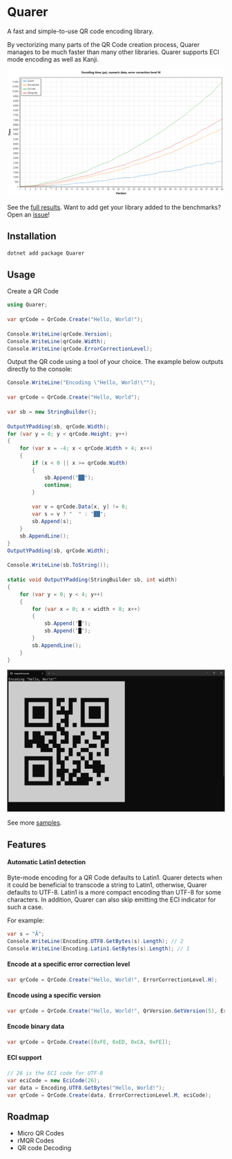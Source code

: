 Quarer
=========
A fast and simple-to-use QR code encoding library.

<!-- TODO: Add badges here -->

By vectorizing many parts of the QR Code creation process, Quarer manages to be much faster than many other libraries. Quarer supports ECI mode encoding as well as Kanji.

![benchmark graph](https://raw.githubusercontent.com/JakeYallop/Quarer/refs/heads/main/assets/timing-focused-1.png)

See the [full results](./benchmarks). Want to add get your library added to the benchmarks? Open an [issue](https://github.com/JakeYallop/Quarer/issues/new)!

## Installation
```bash
dotnet add package Quarer
```

## Usage

Create a QR Code
```csharp
using Quarer;

var qrCode = QrCode.Create("Hello, World!");

Console.WriteLine(qrCode.Version);
Console.WriteLine(qrCode.Width);
Console.WriteLine(qrCode.ErrorCorrectionLevel);
```

Output the QR code using a tool of your choice. The example below outputs directly to the console:
```csharp
Console.WriteLine("Encoding \"Hello, World!\"");

var qrCode = QrCode.Create("Hello, World");

var sb = new StringBuilder();

OutputYPadding(sb, qrCode.Width);
for (var y = 0; y < qrCode.Height; y++)
{
    for (var x = -4; x < qrCode.Width + 4; x++)
    {
        if (x < 0 || x >= qrCode.Width)
        {
            sb.Append("██");
            continue;
        }

        var v = qrCode.Data[x, y] != 0;
        var s = v ? "  " : "██";
        sb.Append(s);
    }
    sb.AppendLine();
}
OutputYPadding(sb, qrCode.Width);

Console.WriteLine(sb.ToString());

static void OutputYPadding(StringBuilder sb, int width)
{
    for (var y = 0; y < 4; y++)
    {
        for (var x = 0; x < width + 8; x++)
        {
            sb.Append('█');
            sb.Append('█');
        }
        sb.AppendLine();
    }
}
```
![QR code output in the console](https://raw.githubusercontent.com/JakeYallop/Quarer/refs/heads/main/assets/qrcode%20output.png)

See more [samples](./samples).

## Features

#### Automatic Latin1 detection

Byte-mode encoding for a QR Code defaults to Latin1. Quarer detects when it could be beneficial to transcode a string to Latin1, otherwise, Quarer defaults to UTF-8. Latin1 is a more compact encoding than UTF-8 for some characters. In addition, Quarer can also skip emitting the ECI indicator for such a case.

For example:
```csharp
var s = "Ã";
Console.WriteLine(Encoding.UTF8.GetBytes(s).Length); // 2
Console.WriteLine(Encoding.Latin1.GetBytes(s).Length); // 1
```

#### Encode at a specific error correction level
```csharp
var qrCode = QrCode.Create("Hello, World!", ErrorCorrectionLevel.H);
```

#### Encode using a specific version
```csharp
var qrCode = QrCode.Create("Hello, World!", QrVersion.GetVersion(5), ErrorCorrectionLevel.M);
```

#### Encode binary data
```csharp
var qrCode = QrCode.Create([0xFE, 0xED, 0xCA, 0xFE]);
```

#### ECI support
```csharp
// 26 is the ECI code for UTF-8
var eciCode = new EciCode(26);
var data = Encoding.UTF8.GetBytes("Hello, World!");
var qrCode = QrCode.Create(data, ErrorCorrectionLevel.M, eciCode);
```



## Roadmap
- Micro QR Codes
- rMQR Codes
- QR code Decoding
